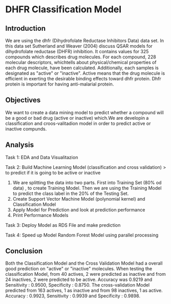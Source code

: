 # DHFR Classification Model
## Introduction
We are using the dhfr (Dihydrofolate Reductase Inhibitors Data) data set. In this data set Sutherland and Weaver (2004) discuss QSAR models for dihydrofolate reductase (DHFR) inhibition. It contains values for 325 compounds which describes drug molecules. For each compound, 228 molecular descriptors, whichtells about physical/chemical properties of each drug molecule, have been calculated. Additionally, each samples is designated as "active" or "inactive". Active means that the drug molecule is efficient in exerting the desirable binding effects toward dhfr protein. Dhfr protein is important for having anti-malarial protein.

## Objectives
We want to create a data mining model to predict whether a compound will be a good or bad drug (active or inactive)
which.We are developin a classification and croos-valitadion model in order to predict active or inactive compunds.

## Analysis
Task 1: EDA and Data Visualitazion

Task 2: Build Machine Learning Model (classification and cross validation) > to predict if it is going to be active or inactive 
1. We are splitting the data into two parts. First into Training Set (80% od data) , to create Training Model. Then we are using the Training Model to predict the class label in the 20% of the Testing Set. 
2. Create Support Vector Machine Model (polynomial kernel) and Classification Model
3. Apply Model for Prediction and look at prediction performance
4. Print Performance Models
   
Task 3: Deploy Model as RDS File and make prediction

Task 4: Speed up Model Random Forest Model using parallel processing

## Conclusion
Both the Classification Model and the Cross Validation Model had a overall good prediction on "active" or "inactive" molecules.
When testing the classification Model, from 40 actives, 2 were predicted as inactive and from 24 inactives, 2 were predicted to be active. Accuracy was  0.9219 and Sensitivity : 0.9500, Specificity : 0.8750. The cross-validation Model predicted from 163 actives, 1 as inactive and from 98 inactives, 1 as active. Accuracy : 0.9923, Sensitivity : 0.9939 and     Specificity : 0.9898.



